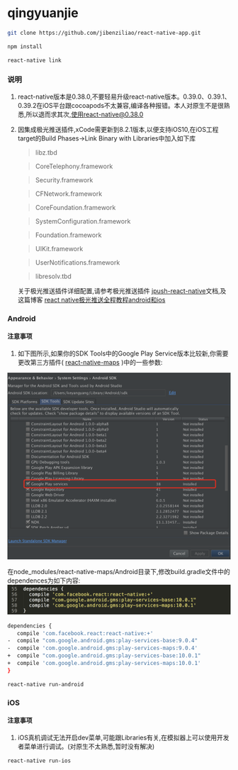 # qingyuanjie

```bash
git clone https://github.com/jibenziliao/react-native-app.git
```

```bash
npm install
```

```bash
react-native link
```

### 说明

1. react-native版本是0.38.0,不要轻易升级react-native版本。0.39.0、0.39.1、0.39.2在iOS平台跟cocoapods不太兼容,编译各种报错。本人对原生不是很熟悉,所以退而求其次,使用react-native@0.38.0

2. 因集成极光推送插件,xCode需更新到8.2.1版本,以便支持iOS10,在iOS工程target的Build Phases->Link Binary with Libraries中加入如下库

    > libz.tbd
      
    > CoreTelephony.framework
      
    > Security.framework
      
    > CFNetwork.framework
      
    > CoreFoundation.framework
      
    > SystemConfiguration.framework
      
    > Foundation.framework
      
    > UIKit.framework
      
    > UserNotifications.framework
      
    > libresolv.tbd

    关于极光推送插件详细配置,请参考极光推送插件 [jpush-react-native](https://github.com/jpush/jpush-react-native)文档,及这篇博客 [react native极光推送全程教程android和ios](http://www.jianshu.com/p/e7f81b5e1807)

### Android

#### 注意事项
1. 如下图所示,如果你的SDK Tools中的Google Play Service版本比较新,你需要更改第三方插件( [react-native-maps](https://github.com/airbnb/react-native-maps) )中的一些参数:

![Alt text](./img/Google_Play_Services.png)

在node_modules/react-native-maps/Android目录下,修改build.gradle文件中的dependences为如下内容:
![Alt text](./img/build.gradle.png)

```bash
dependencies {
   compile 'com.facebook.react:react-native:+'
-  compile "com.google.android.gms:play-services-base:9.0.4"
-  compile 'com.google.android.gms:play-services-maps:9.0.4'
+  compile "com.google.android.gms:play-services-base:10.0.1"
+  compile 'com.google.android.gms:play-services-maps:10.0.1'
}
```


```bash
react-native run-android
```

### iOS

#### 注意事项

1. iOS真机调试无法开启dev菜单,可能跟Libraries有关,在模拟器上可以使用开发者菜单进行调试。(对原生不太熟悉,暂时没有解决)

```bash
react-native run-ios
```
